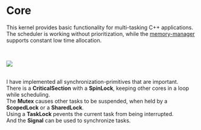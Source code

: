 <h1>Core</h1>

<p>
This kernel provides basic functionality for multi-tasking C++ applications.<br />
The scheduler is working without prioritization, while the
<a href="https://github.com/svenbieg/Heap">memory-manager</a> supports constant low time allocation.<br />
</p>
<br />

<img src="https://github.com/user-attachments/assets/68c63ccf-082a-4f04-9fe0-5bba4f655793" /><br />
<br />

<p>
I have implemented all synchronization-primitives that are important.<br />
There is a <b>CriticalSection</b> with a <b>SpinLock</b>, keeping other cores in a loop while scheduling.<br />
The <b>Mutex</b> causes other tasks to be suspended, when held by a <b>ScopedLock</b> or a <b>SharedLock</b>.<br />
Using a <b>TaskLock</b> pevents the current task from being interrupted.<br />
And the <b>Signal</b> can be used to synchronize tasks. 
</p>

